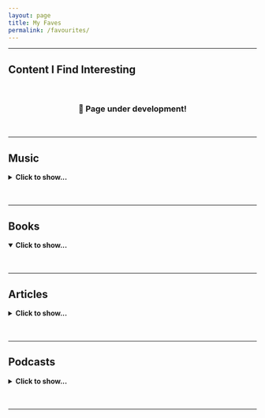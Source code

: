 ```yaml
---
layout: page
title: My Faves
permalink: /favourites/
---
```


<hr>

## Content I Find Interesting

<br>
<h3 align="center"> 📄 Page under development! </h3>
<br/>

<hr>

<h2><strong>Music</strong></h2>
<details>
<summary markdown="span"><strong>Click to show...</strong></summary>
<!--  -->
</details>
<br/>
<br/>

<hr>

<h2><strong>Books</strong></h2>
<details open>
<summary markdown="span"><strong>Click to show...</strong></summary>
<!--  -->
</details>
<br/>
<br/>

<hr>

<h2><strong>Articles</strong></h2>
<details>
<summary markdown="span"><strong>Click to show...</strong></summary>
<!--  -->
</details>
<br/>
<br/>

<hr>

<h2><strong>Podcasts</strong></h2>
<details>
<summary markdown="span"><strong>Click to show...</strong></summary>
<!--  -->
</details>
<br/>
<br/>

<hr>

